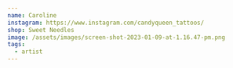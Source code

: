 ```yaml
---
name: Caroline
instagram: https://www.instagram.com/candyqueen_tattoos/
shop: Sweet Needles
image: /assets/images/screen-shot-2023-01-09-at-1.16.47-pm.png
tags:
  - artist
---
```

